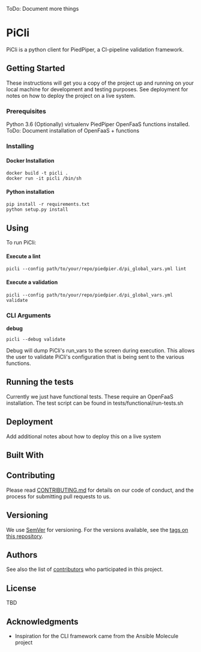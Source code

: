 ToDo:
Document more things

# PiCli

PiCli is a python client for PiedPiper, a CI-pipeline validation framework.

## Getting Started

These instructions will get you a copy of the project up and running on your local machine for development and testing purposes. See deployment for notes on how to deploy the project on a live system.

### Prerequisites

Python 3.6
(Optionally) virtualenv
PiedPiper OpenFaaS functions installed. 
ToDo: Document installation of OpenFaaS + functions


### Installing

#### Docker Installation

```
docker build -t picli .
docker run -it picli /bin/sh
```

#### Python installation
```
pip install -r requirements.txt
python setup.py install
```

## Using

To run PiCli:

#### Execute a lint

```
picli --config path/to/your/repo/piedpier.d/pi_global_vars.yml lint
```

#### Execute a validation

```
picli --config path/to/your/repo/piedpier.d/pi_global_vars.yml validate
```

### CLI Arguments

**debug**
```
picli --debug validate
```
Debug will dump PiCli's run_vars to the screen during execution. This allows
the user to validate PiCli's configuration that is being sent to the
various functions. 

## Running the tests

Currently we just have functional tests. These require an OpenFaaS installation. The test script
can be found in tests/functional/run-tests.sh


## Deployment

Add additional notes about how to deploy this on a live system

## Built With

## Contributing

Please read [CONTRIBUTING.md](https://gist.github.com/PurpleBooth/b24679402957c63ec426) for details on our code of conduct, and the process for submitting pull requests to us.

## Versioning

We use [SemVer](http://semver.org/) for versioning. For the versions available, see the [tags on this repository](https://github.com/your/project/tags).

## Authors

See also the list of [contributors](https://github.com/your/project/contributors) who participated in this project.

## License

TBD

## Acknowledgments

* Inspiration for the CLI framework came from the Ansible Molecule project

